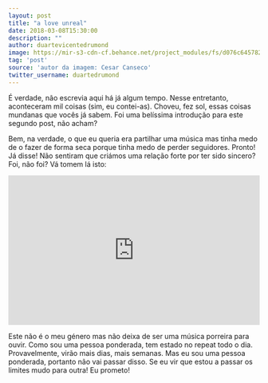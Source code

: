 ```yaml
---
layout: post
title: "a love unreal"
date: 2018-03-08T15:30:00
description: ""
author: duartevicentedrumond
image: https://mir-s3-cdn-cf.behance.net/project_modules/fs/d076c645782111.583d1f82c5add.png
tag: 'post'
source: 'autor da imagem: Cesar Canseco'
twitter_username: duartedrumond
---
```


É verdade, não escrevia aqui há já algum tempo. Nesse entretanto, aconteceram mil coisas (sim, eu contei-as). Choveu, fez sol, essas coisas mundanas que vocês já sabem. Foi uma belíssima introdução para este segundo post, não acham?

Bem, na verdade, o que eu queria era partilhar uma música mas tinha medo de o fazer de forma seca porque tinha medo de perder seguidores. Pronto! Já disse! Não sentiram que criámos uma relação forte por ter sido sincero? Foi, não foi? Vá tomem lá isto:

<iframe width="100%" height="300" src="https://www.youtube.com/embed/R98MHlsbUeU?ecver=2" frameborder="0" allowfullscreen></iframe>

Este não é o meu género mas não deixa de ser uma música porreira para ouvir. Como sou uma pessoa ponderada, tem estado no repeat todo o dia. Provavelmente, virão mais dias, mais semanas. Mas eu sou uma pessoa ponderada, portanto não vai passar disso. Se eu vir que estou a passar os limites mudo para outra! Eu prometo! 